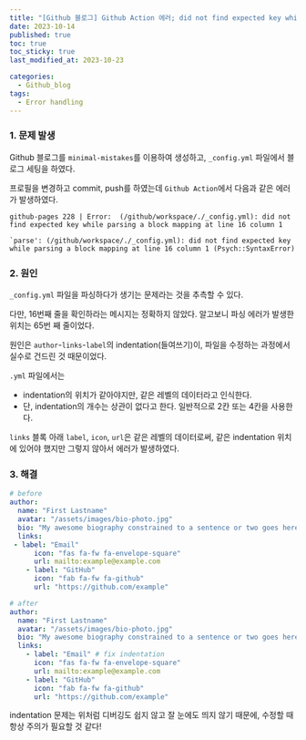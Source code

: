 ```yaml
---
title: "[Github 블로그] Github Action 에러; did not find expected key while parsing a block mapping (Psych::SyntaxError)"
date: 2023-10-14
published: true
toc: true
toc_sticky: true
last_modified_at: 2023-10-23

categories:
  - Github_blog
tags:
  - Error handling
---
```


### 1. 문제 발생

Github 블로그를 `minimal-mistakes`를 이용하여 생성하고, `_config.yml` 파일에서 블로그 세팅을 하였다.

프로필을 변경하고 commit, push를 하였는데 `Github Action`에서 다음과 같은 에러가 발생하였다.

```
github-pages 228 | Error:  (/github/workspace/./_config.yml): did not find expected key while parsing a block mapping at line 16 column 1

`parse': (/github/workspace/./_config.yml): did not find expected key while parsing a block mapping at line 16 column 1 (Psych::SyntaxError)
```

### 2. 원인

`_config.yml` 파일을 파싱하다가 생기는 문제라는 것을 추측할 수 있다.

다만, 16번째 줄을 확인하라는 메시지는 정확하지 않았다. 알고보니 파싱 에러가 발생한 위치는 65번 째 줄이었다.

원인은 `author`-`links`-`label`의 indentation(들여쓰기)이, 파일을 수정하는 과정에서 실수로 건드린 것 때문이었다.

`.yml` 파일에서는

- indentation의 위치가 같아야지만, 같은 레벨의 데이터라고 인식한다.
- 단, indentation의 개수는 상관이 없다고 한다. 일반적으로 2칸 또는 4칸을 사용한다.

`links` 블록 아래 `label`, `icon`, `url`은 같은 레벨의 데이터로써, 같은 indentation 위치에 있어야 했지만 그렇지 않아서 에러가 발생하였다.

### 3. 해결

```yml
# before
author:
  name: "First Lastname"
  avatar: "/assets/images/bio-photo.jpg"
  bio: "My awesome biography constrained to a sentence or two goes here."
  links:
 - label: "Email"
      icon: "fas fa-fw fa-envelope-square"
      url: mailto:example@example.com
    - label: "GitHub"
      icon: "fab fa-fw fa-github"
      url: "https://github.com/example"

# after
author:
  name: "First Lastname"
  avatar: "/assets/images/bio-photo.jpg"
  bio: "My awesome biography constrained to a sentence or two goes here."
  links:
    - label: "Email" # fix indentation
      icon: "fas fa-fw fa-envelope-square"
      url: mailto:example@example.com
    - label: "GitHub"
      icon: "fab fa-fw fa-github"
      url: "https://github.com/example"
```

indentation 문제는 위처럼 디버깅도 쉽지 않고 잘 눈에도 띄지 않기 때문에, 수정할 때 항상 주의가 필요할 것 같다!
